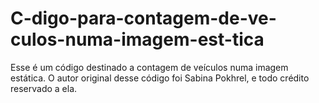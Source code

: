 # C-digo-para-contagem-de-ve-culos-numa-imagem-est-tica
Esse é um código destinado a contagem de veículos numa imagem estática. O autor original desse código foi Sabina Pokhrel, e todo crédito reservado a ela.

